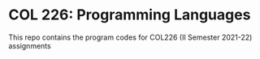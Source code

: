 # COL 226: Programming Languages

This repo contains the program codes for COL226 (II Semester 2021-22) assignments